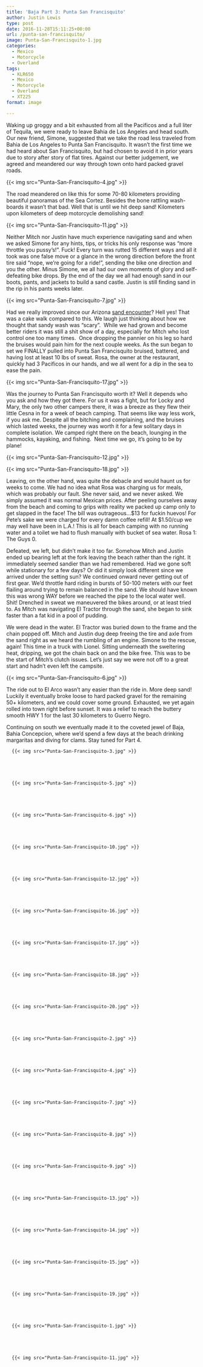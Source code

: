 ```yaml
---
title: 'Baja Part 3: Punta San Francisquito'
author: Justin Lewis
type: post
date: 2016-11-28T15:11:25+00:00
url: /punta-san-francisquito/
image: Punta-San-Francisquito-1.jpg
categories:
  - Mexico
  - Motorcycle
  - Overland
tags:
  - KLR650
  - Mexico
  - Motorcycle
  - Overland
  - XT225
format: image

---
```

Waking up groggy and a bit exhausted from all the Pacificos and a full liter of Tequila, we were ready to leave Bahia de Los Angeles and head south. Our new friend, Simone, suggested that we take the road less traveled from Bahia de Los Angeles to Punta San Francisquito. It wasn’t the first time we had heard about San Francisquito, but had chosen to avoid it in prior years due to story after story of flat tires. Against our better judgement, we agreed and meandered our way through town onto hard packed gravel roads.


  {{< img src="Punta-San-Francisquito-4.jpg" >}}
		      


The road meandered on like this for some 70-80 kilometers providing beautiful panoramas of the Sea Cortez. Besides the bone rattling wash-boards it wasn’t that bad. Well that is until we hit deep sand! Kilometers upon kilometers of deep motorcycle demolishing sand!


  {{< img src="Punta-San-Francisquito-11.jpg" >}}
		      



Neither Mitch nor Justin have much experience navigating sand and when we asked Simone for any hints, tips, or tricks his only response was “more throttle you pussy’s!”. Fuck! Every turn was rutted 15 different ways and all it took was one false move or a glance in the wrong direction before the front tire said “nope, we’re going for a ride!”, sending the bike one direction and you the other. Minus Simone, we all had our own moments of glory and self-defeating bike drops. By the end of the day we all had enough sand in our boots, pants, and jackets to build a sand castle. Justin is still finding sand in the rip in his pants weeks later.


  {{< img src="Punta-San-Francisquito-7.jpg" >}}
		      


Had we really improved since our Arizona [sand encounter][1]? Hell yes! That was a cake walk compared to this. We laugh just thinking about how we thought that sandy wash was “scary”.  While we had grown and become better riders it was still a shit show of a day, especially for Mitch who lost control one too many times.  Once dropping the pannier on his leg so hard the bruises would pain him for the next couple weeks. As the sun began to set we FINALLY pulled into Punta San Francisquito bruised, battered, and having lost at least 10 lbs of sweat. Rosa, the owner at the restaurant, quickly had 3 Pacificos in our hands, and we all went for a dip in the sea to ease the pain.


  {{< img src="Punta-San-Francisquito-17.jpg" >}}
		      


Was the journey to Punta San Francisquito worth it? Well it depends who you ask and how they got there. For us it was a fight, but for Locky and Mary, the only two other campers there, it was a breeze as they flew their little Cesna in for a week of beach camping. That seems like way less work, if you ask me. Despite all the bitching and complaining, and the bruises which lasted weeks, the journey was worth it for a few solitary days in complete isolation. We camped right there on the beach, lounging in the hammocks, kayaking, and fishing.  Next time we go, it’s going to be by plane!


  {{< img src="Punta-San-Francisquito-12.jpg" >}}
		      


  {{< img src="Punta-San-Francisquito-18.jpg" >}}
		      


Leaving, on the other hand, was quite the debacle and would haunt us for weeks to come. We had no idea what Rosa was charging us for meals, which was probably our fault. She never said, and we never asked. We simply assumed it was normal Mexican prices. After peeling ourselves away from the beach and coming to grips with reality we packed up camp only to get slapped in the face! The bill was outrageous…$13 for fuckin huevos! For Pete’s sake we were charged for every damn coffee refill! At $1.50/cup we may well have been in L.A.! This is all for beach camping with no running water and a toilet we had to flush manually with bucket of sea water. Rosa 1: The Guys 0.

Defeated, we left, but didn’t make it too far. Somehow Mitch and Justin ended up bearing left at the fork leaving the beach rather than the right. It immediately seemed sandier than we had remembered. Had we gone soft while stationary for a few days? Or did it simply look different since we arrived under the setting sun? We continued onward never getting out of first gear. We’d throttle hard riding in bursts of 50-100 meters with our feet flailing around trying to remain balanced in the sand. We should have known this was wrong WAY before we reached the pipe to the local water well. Shit! Drenched in sweat we maneuvered the bikes around, or at least tried to. As Mitch was navigating El Tractor through the sand, she began to sink faster than a fat kid in a pool of pudding.

We were dead in the water. El Tractor was buried down to the frame and the chain popped off. Mitch and Justin dug deep freeing the tire and axle from the sand right as we heard the rumbling of an engine. Simone to the rescue, again! This time in a truck with Lionel. Sitting underneath the sweltering heat, dripping, we got the chain back on and the bike free. This was to be the start of Mitch’s clutch issues. Let’s just say we were not off to a great start and hadn’t even left the campsite.


  {{< img src="Punta-San-Francisquito-6.jpg" >}}
		      


The ride out to El Arco wasn’t any easier than the ride in. More deep sand! Luckily it eventually broke loose to hard packed gravel for the remaining 50+ kilometers, and we could cover some ground. Exhausted, we yet again rolled into town right before sunset. It was a relief to reach the buttery smooth HWY 1 for the last 30 kilometers to Guerro Negro.

Continuing on south we eventually made it to the coveted jewel of Baja, Bahia Concepcion, where we’d spend a few days at the beach drinking margaritas and diving for clams. Stay tuned for Part 4.





      {{< img src="Punta-San-Francisquito-3.jpg" >}}
                
    



      {{< img src="Punta-San-Francisquito-5.jpg" >}}
                
    



      {{< img src="Punta-San-Francisquito-6.jpg" >}}
                
    



      {{< img src="Punta-San-Francisquito-10.jpg" >}}
                
    



      {{< img src="Punta-San-Francisquito-12.jpg" >}}
                
    



      {{< img src="Punta-San-Francisquito-16.jpg" >}}
                
    



      {{< img src="Punta-San-Francisquito-17.jpg" >}}
                
    



      {{< img src="Punta-San-Francisquito-18.jpg" >}}
                
    



      {{< img src="Punta-San-Francisquito-20.jpg" >}}
                
    



      {{< img src="Punta-San-Francisquito-2.jpg" >}}
                
    



      {{< img src="Punta-San-Francisquito-4.jpg" >}}
                
    



      {{< img src="Punta-San-Francisquito-7.jpg" >}}
                
    



      {{< img src="Punta-San-Francisquito-8.jpg" >}}
                
    



      {{< img src="Punta-San-Francisquito-9.jpg" >}}
                
    



      {{< img src="Punta-San-Francisquito-13.jpg" >}}
                
    



      {{< img src="Punta-San-Francisquito-14.jpg" >}}
                
    



      {{< img src="Punta-San-Francisquito-15.jpg" >}}
                
    



      {{< img src="Punta-San-Francisquito-19.jpg" >}}
                
    



      {{< img src="Punta-San-Francisquito-1.jpg" >}}
                
    



      {{< img src="Punta-San-Francisquito-11.jpg" >}}
                
    






 [1]: http://www.elevationupgrade.com/overland-motorcycle-trip-southwest-united-states-part-2/